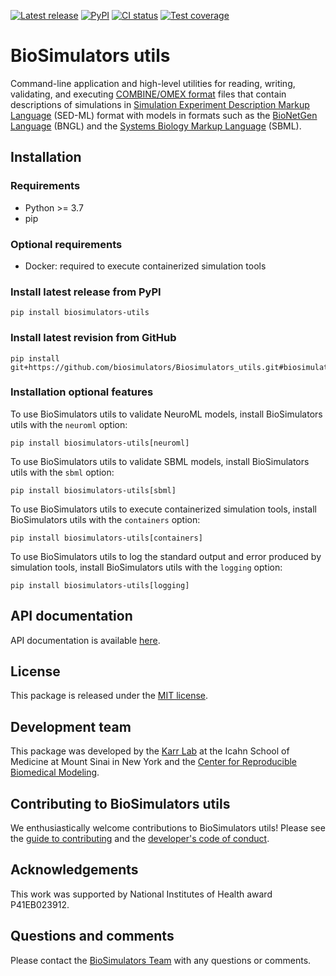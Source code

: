 [![Latest release](https://img.shields.io/github/v/release/biosimulators/Biosimulators_utils)](https://github.com/biosimulators/Biosimulators_utils/releases)
[![PyPI](https://img.shields.io/pypi/v/biosimulators-utils)](https://pypi.org/project/biosimulators-utils/)
[![CI status](https://github.com/biosimulators/Biosimulators_utils/workflows/Continuous%20integration/badge.svg)](https://github.com/biosimulators/Biosimulators_utils/actions?query=workflow%3A%22Continuous+integration%22)
[![Test coverage](https://codecov.io/gh/biosimulators/Biosimulators_utils/branch/dev/graph/badge.svg)](https://codecov.io/gh/biosimulators/Biosimulators_utils)


# BioSimulators utils
Command-line application and high-level utilities for reading, writing, validating, and executing [COMBINE/OMEX format](https://combinearchive.org/) files that contain descriptions of simulations in [Simulation Experiment Description Markup Language](https://sed-ml.org/) (SED-ML) format with models in formats such as the [BioNetGen Language](https://bionetgen.org) (BNGL) and the [Systems Biology Markup Language](http://sbml.org) (SBML).

## Installation

### Requirements
* Python >= 3.7
* pip

### Optional requirements
* Docker: required to execute containerized simulation tools

### Install latest release from PyPI
```
pip install biosimulators-utils
```

### Install latest revision from GitHub
```
pip install git+https://github.com/biosimulators/Biosimulators_utils.git#biosimulators_utils
```

### Installation optional features

To use BioSimulators utils to validate NeuroML models, install BioSimulators utils with the `neuroml` option:
```
pip install biosimulators-utils[neuroml]
```

To use BioSimulators utils to validate SBML models, install BioSimulators utils with the `sbml` option:
```
pip install biosimulators-utils[sbml]
```

To use BioSimulators utils to execute containerized simulation tools, install BioSimulators utils with the `containers` option:
```
pip install biosimulators-utils[containers]
```

To use BioSimulators utils to log the standard output and error produced by simulation tools, install BioSimulators utils with the `logging` option:
```
pip install biosimulators-utils[logging]
```

## API documentation
API documentation is available [here](https://biosimulators.github.io/Biosimulators_utils/).

## License
This package is released under the [MIT license](LICENSE).

## Development team
This package was developed by the [Karr Lab](https://www.karrlab.org) at the Icahn School of Medicine at Mount Sinai in New York and the [Center for Reproducible Biomedical Modeling](http://reproduciblebiomodels.org).

## Contributing to BioSimulators utils
We enthusiastically welcome contributions to BioSimulators utils! Please see the [guide to contributing](CONTRIBUTING.md) and the [developer's code of conduct](CODE_OF_CONDUCT.md).

## Acknowledgements
This work was supported by National Institutes of Health award P41EB023912.

## Questions and comments
Please contact the [BioSimulators Team](mailto:info@biosimulators.org) with any questions or comments.
